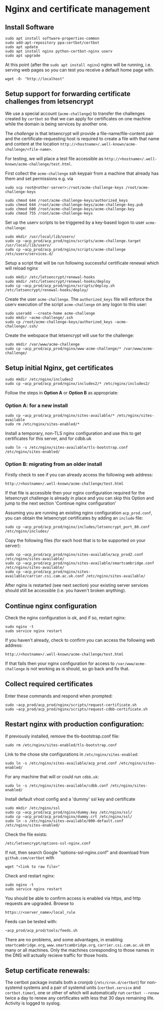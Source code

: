 Nginx and certificate management
================================

## Install Software

```
sudo apt install software-properties-common
sudo add-apt-repository ppa:certbot/certbot
sudo apt update
sudo apt install nginx python-certbot-nginx userv
sudo apt upgrade
```
At this point (after the `sudo apt install nginx`) nginx will be running, i.e. serving web pages
so you can test you receive a default home page with:

```
wget -O- "http://localhost"
```

## Setup support for forwarding certificate challenges from letsencrypt

We use a special account (`acme-challenge`) to transfer the challenges created by `certbot`
so that we can apply for certificates on one machine while the domain is being services by another one.

The _challenge_ is that letsencrypt will provide a file-name/file-content pair and the
certificate-requesting host is required to create a file with that name and content at
the location `http://<hostname>/.well-known/acme-challenge/<file-name>`.

For testing, we will place a test file accessible as
`http://<hostname>/.well-known/acme-challenge/test.html`.

First collect the `acme-challenge` ssh keypair from a machine that already has them and
set permissions e.g. via

```
sudo scp root@<other-server>:/root/acme-challenge-keys /root/acme-challenge-keys

sudo chmod 644 /root/acme-challenge-keys/authorized_keys
sudo chmod 644 /root/acme-challenge-keys/acme-challenge-key.pub
sudo chmod 600 /root/acme-challenge-keys/acme-challenge-key
sudo chmod 755 /root/acme-challenge-keys
```

Set up the userv scripts to be triggered by a key-based logon to user `acme-challenge`:

```
sudo mkdir /usr/local/lib/userv/
sudo cp ~acp_prod/acp_prod/nginx/scripts/acme-challenge.target /usr/local/lib/userv/
sudo cp ~acp_prod/acp_prod/nginx/scripts/acme-challenge /etc/userv/services.d/
```

Setup a script that will be run following successful certificate renewal
which will reload nginx

```
sudo mkdir /etc/letsencrypt/renewal-hooks
sudo mkdir /etc/letsencrypt/renewal-hooks/deploy
sudo cp ~acp_prod/acp_prod/nginx/scripts/deploy.sh /etc/letsencrypt/renewal-hooks/deploy/
```

Create the user `acme-challenge`. The `authorized_keys` file will enforce the userv execution
of the script `acme-challenge` on any logon to this user:

```
sudo useradd --create-home acme-challenge
sudo mkdir ~acme-challenge/.ssh
sudo cp /root/acme-challenge-keys/authorized_keys ~acme-challenge/.ssh/
```

Create the webspace that letsencrypt will use for the challenge:

```
sudo mkdir /var/www/acme-challenge
sudo cp ~acp_prod/acp_prod/nginx/www-acme-challenge/* /var/www/acme-challenge/
```

## Setup initial Nginx, get certificates

```
sudo mkdir /etc/nginx/includes2
sudo cp ~acp_prod/acp_prod/nginx/includes2/* /etc/nginx/includes2/
```

Follow the steps in **Option A** or **Option B** as appropriate:

### Option A: for a new install

```
sudo cp ~acp_prod/acp_prod/nginx/sites-available/* /etc/nginx/sites-available
sudo rm /etc/nginx/sites-enabled/*
```

Install a temporary, non-TLS nginx configuration and use this to get certificates
for this server, and for cdbb.uk

```
sudo ln -s /etc/nginx/sites-available/tls-bootstrap.conf /etc/nginx/sites-enabled/
```

### Option B: migrating from an older install

Firstly check to see if you can already access the following web address:
```
http://<hostname>/.well-known/acme-challenge/test.html
```
If that file is accessible then your nginx configuration required for the letsencrypt
challenge is already in place and you can skip this Option and jump to the next
section 'Continue nginx configuration'

Assuming you are running an existing nginx configuration `acp_prod.conf`, you can
obtain the letsencrypt certificates by adding an `include` file:

```
sudo cp ~acp_prod/acp_prod/nginx/includes/letsencrypt_port_80.conf /etc/nginx/includes/
```

Copy the following files (for each host that is to be supported on your server):

```
sudo cp ~acp_prod/acp_prod/nginx/sites-available/acp_prod2.conf /etc/nginx/sites-available/
sudo cp ~acp_prod/acp_prod/nginx/sites-available/smartcambridge.conf /etc/nginx/sites-available/
sudo cp ~acp_prod/acp_prod/nginx/sites-available/carrier.csi.cam.ac.uk.conf /etc/nginx/sites-available/
```

After nginx is restarted (see next section) your existing server services should still
be accessible (i.e. you haven't broken anything).

## Continue nginx configuration

Check the nginx configuration is ok, and if so, restart nginx:

```
sudo nginx -t
sudo service nginx restart
```

If you haven't already, check to confirm you can access the following web address:

```
http://<hostname>/.well-known/acme-challenge/test.html
```

If that fails then your nginx configuration for access to `/var/www/acme-challenge`
is not working as is should, so go back and fix that.

## Collect required certificates

Enter these commands and respond when prompted:

```
sudo ~acp_prod/acp_prod/nginx/scripts/request-certificate.sh
sudo ~acp_prod/acp_prod/nginx/scripts/request-cdbb-certificate.sh
```

## Restart nginx with production configuration:

If previously installed, remove the tls-bootstrap.conf file:

```
sudo rm /etc/nginx/sites-enabled/tls-bootstrap.conf
```

Link to the chose site configurations in `/etc/nginx/sites-enabled`:

```
sudo ln -s /etc/nginx/sites-available/acp_prod.conf /etc/nginx/sites-enabled/
```

For any machine that will or could run `cdbb.uk`:

```
sudo ln -s /etc/nginx/sites-available/cdbb.conf /etc/nginx/sites-enabled/
```

Install default vhost config and a 'dummy' ssl key and certificate

```
sudo mkdir /etc/nginx/ssl
sudo cp ~acp_prod/acp_prod/nginx/dummy.key /etc/nginx/ssl/
sudo cp ~acp_prod/acp_prod/nginx/dummy.crt /etc/nginx/ssl/
sudo ln -s /etc/nginx/sites-available/000-default.conf /etc/nginx/sites-enabled/
```

Check the file exists:

```
/etc/letsencrypt/options-ssl-nginx.conf
```

If not, then search Google "options-ssl-nginx.conf" and download from `github.com/certbot` with
```
wget "<link to raw file>"
```

Check and restart nginx:

```
sudo nginx -t
sudo service nginx restart
```

You should be able to confirm access is enabled via https, and http requests are upgraded. Browse to
```
https://<server_name>/local_rule
```

Feeds can be tested with:
```
~acp_prod/acp_prod/tools/feeds.sh
```

There are no problems, and some advantages, in enabling `smartcambridge.org`, `www.smartcambridge.org`,
`carrier.csi.cam.ac.uk` on many or all machines. Only the machines coresponding to those names in the
DNS will actually recieve traffic for those hosts.

## Setup certificate renewals:

The certbot package installs both a cronjob (`/etc/cron.d/certbot`) for non-systemd systems
and a pair of systemd units (`certbot.service` and `certbot.timer`), one or other of which
will automatically run `certbot --renew` twice a day to renew any certificates with less that
30 days remaining life. Activity is logged to syslog.
